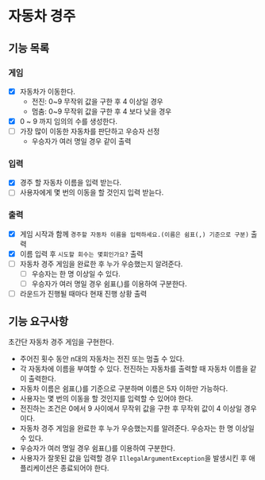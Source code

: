 # 자동차 경주

## 기능 목록
### 게임
- [x] 자동차가 이동한다.
  - 전진: 0~9 무작위 값을 구한 후 4 이상일 경우
  - 멈춤: 0~9 무작위 값을 구한 후 4 보다 낮을 경우
- [x] 0 ~ 9 까지 임의의 수를 생성한다.
- [ ] 가장 많이 이동한 자동차를 판단하고 우승자 선정
  - 우승자가 여러 명일 경우 같이 출력

### 입력
- [x] 경주 할 자동차 이름을 입력 받는다.
- [ ] 사용자에게 몇 번의 이동을 할 것인지 입력 받늗다.
### 출력
- [x] 게임 시작과 함께 `경주할 자동차 이름을 입력하세요.(이름은 쉼표(,) 기준으로 구분)` 출력
- [x] 이름 입력 후 `시도할 회수는 몇회인가요?` 출력 
- [ ] 자동차 경주 게임을 완료한 후 누가 우승했는지 알려준다.
  - [ ] 우승자는 한 명 이상일 수 있다.
  - [ ] 우승자가 여러 명일 경우 쉼표(,)를 이용하여 구분한다.
- [ ] 라운드가 진행될 때마다 현재 진행 상황 출력 

## 기능 요구사항
초간단 자동차 경주 게임을 구현한다.

- 주어진 횟수 동안 n대의 자동차는 전진 또는 멈출 수 있다.
- 각 자동차에 이름을 부여할 수 있다. 전진하는 자동차를 출력할 때 자동차 이름을 같이 출력한다.
- 자동차 이름은 쉼표(,)를 기준으로 구분하며 이름은 5자 이하만 가능하다.
- 사용자는 몇 번의 이동을 할 것인지를 입력할 수 있어야 한다.
- 전진하는 조건은 0에서 9 사이에서 무작위 값을 구한 후 무작위 값이 4 이상일 경우이다.
- 자동차 경주 게임을 완료한 후 누가 우승했는지를 알려준다. 우승자는 한 명 이상일 수 있다.
- 우승자가 여러 명일 경우 쉼표(,)를 이용하여 구분한다.
- 사용자가 잘못된 값을 입력할 경우 `IllegalArgumentException`을 발생시킨 후 애플리케이션은 종료되어야 한다.
